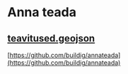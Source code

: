 # Anna teada

## [teavitused.geojson](https://github.com/buildig/annateada/blob/master/teavitused.geojson)

<script src="https://embed.github.com/view/geojson/buildig/annateada/master/teavitused.geojson"></script>

[https://github.com/buildig/annateada](https://github.com/buildig/annateada)
